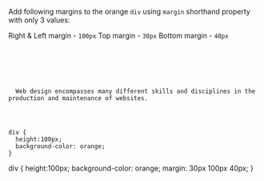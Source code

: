 Add following margins to the orange `div` using `margin` shorthand property with only 3 values:

Right & Left margin - `100px`
Top margin - `30px`
Bottom margin - `40px`

<codeblock language="css" type="exercise" testMode="fixedInput">
<code>
<panel language="html">
<div>
</div>
<p>
  Web design encompasses many different skills and disciplines in the production and maintenance of websites.
</p>
</panel>
<panel language="css">
div {
  height:100px;
  background-color: orange;
}
</panel>
</code>

<solution>
div {
  height:100px;
  background-color: orange;
  margin: 30px 100px 40px;
}
</solution>
</codeblock>
